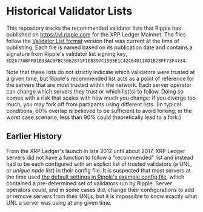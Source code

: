 # Historical Validator Lists

This repository tracks the recommended validator lists that Ripple has published on https://vl.ripple.com for the XRP Ledger Mainnet. The files follow the [Validator List format](https://xrpl.org/validator-list.html) version that was current at the time of publishing. Each file is named based on its publication date and contains a signature from Ripple's validator list signing key, `ED2677ABFFD1B33AC6FBC3062B71F1E8397C1505E1C42C64D11AD1B28FF73F4734`.

Note that these lists do not strictly indicate which validators were trusted at a given time, but Ripple's recommended list acts as a point of reference for the servers that are most trusted within the network. Each server operator can change which servers they trust or which list(s) to follow. Doing so comes with a risk that scales with how much you change: if you diverge too much, you may fork off from partipants using different lists. (In typical conditions, 60% overlap is believed to be sufficient to avoid forking; in the worst case scenario, less than 90% could theoretically lead to a fork.)

## Earlier History

From the XRP Ledger's launch in late 2012 until about 2017, XRP Ledger servers did not have a function to follow a "recommended" list and instead had to be each configured with an explicit list of trusted validators (a UNL, or _unique node list_) in their config file. It is suspected that most servers at the time used [the default settings in Ripple's example config file](https://github.com/bharathchari/rippled/blob/bf116308d46793c6f7810c44ee79c80c5cfb1834/doc/validators-example.txt#L22-L27), which contained a pre-determined set of validators run by Ripple. Server operators could, and in some cases did, change their configurations to add or remove servers from their UNLs, but it is impossible to know exactly what UNL a server was using at any given time.
